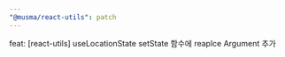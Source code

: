 ```yaml
---
"@musma/react-utils": patch
---
```


feat: [react-utils] useLocationState setState 함수에 reaplce Argument 추가
